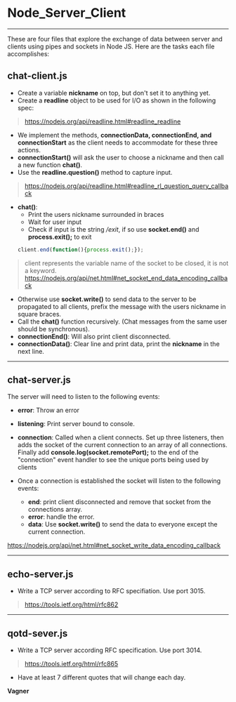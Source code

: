 # Node_Server_Client  

---  
 
These are four files that explore the exchange of data between server and clients using pipes and sockets in Node JS.
Here are the tasks each file accomplishes:   

## chat-client.js  

* Create a variable **nickname** on top, but don't set it to anything yet.
* Create a **readline** object to be used for I/O as shown in the following spec:   
> https://nodejs.org/api/readline.html#readline_readline    
* We implement the methods, **connectionData, connectionEnd, and connectionStart** as the client needs to accommodate for these three actions.
* **connectionStart()** will ask the user to choose a nickname and then call a new function **chat()**.
* Use the **readline.question()** method to capture input.
> https://nodejs.org/api/readline.html#readline_rl_question_query_callback
* **chat()**: 
	* Print the users nickname surrounded in braces
	* Wait for user input
	* Check if input is the string */exit*, if so use **socket.end()** and **process.exit();** to exit
	```javascript
    client.end(function(){process.exit();});
    ```
> client represents the variable name of the socket to be closed, it is not a keyword.   
> https://nodejs.org/api/net.html#net_socket_end_data_encoding_callback    

* Otherwise use **socket.write()** to send data to the server to be propagated to all clients, prefix the message with the users nickname in square braces.  
* Call the **chat()** function recursively. (Chat messages from the same user should be synchronous).    
* **connectionEnd()**: Will also print client disconnected.   
* **connectionData()**: Clear line and print data, print the **nickname** in the next line.   

---  

## chat-server.js  

The server will need to listen to the following events:
* **error**: Throw an error   
* **listening**: Print server bound to console.    
* **connection**: Called when a client connects.  Set up three listeners, then adds the socket of the current connection to an array of all connections.  Finally add **console.log(socket.remotePort);** to the end of the "connection" event handler to see the unique ports  being used by clients
* Once a connection is established the socket will listen to the following events:

	* **end**: print client disconnected and remove that socket from the connections array.
	* **error**: handle the error.
	* **data**: Use **socket.write()** to send the data to everyone except the current connection.

https://nodejs.org/api/net.html#net_socket_write_data_encoding_callback   

---  

## echo-server.js
  
* Write a TCP server according to RFC specifiation.  Use port 3015.
> https://tools.ietf.org/html/rfc862   

--- 

## qotd-sever.js   
* Write a TCP server according RFC specification. Use port 3014.    
> https://tools.ietf.org/html/rfc865      
* Have at least 7 different quotes that will change each day.    

**Vagner**